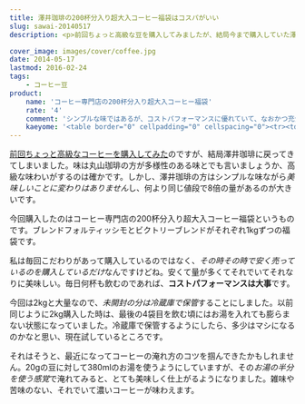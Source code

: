 ```yaml
---
title: 澤井珈琲の200杯分入り超大入コーヒー福袋はコスパがいい
slug: sawai-20140517
description: <p>前回ちょっと高級な豆を購入してみましたが、結局今まで購入していた澤井珈琲に戻ってきました。毎日飲むだけに、コストパフォーマンスは大事だなと思います。安いと言っても味は充分美味しいですし、気軽に飲めるのは大事だと思います。</p>

cover_image: images/cover/coffee.jpg
date: 2014-05-17
lastmod: 2016-02-24
tags: 
    - コーヒー豆
product:
    name: 'コーヒー専門店の200杯分入り超大入コーヒー福袋'
    rate: '4'
    comment: 'シンプルな味ではあるが、コストパフォーマンスに優れていて、なおかつ充分に美味しい。'
    kaeyome: '<table border="0" cellpadding="0" cellspacing="0"><tr><td valign="top"><div style="border:1px solid;margin:0px;padding:6px 0px;width:320px;text-align:center;float:left"><a href="http://hb.afl.rakuten.co.jp/hgc/11be2770.9eec789a.11be2771.029f4a42/?pc=http%3a%2f%2fitem.rakuten.co.jp%2fsawaicoffee-tea%2fac-sale-1960%2f%3fscid%3daf_link_tbl&amp;m=http%3a%2f%2fm.rakuten.co.jp%2fsawaicoffee-tea%2fn%2fac-sale-1960" target="_blank"><img src="http://hbb.afl.rakuten.co.jp/hgb/?pc=http%3a%2f%2fthumbnail.image.rakuten.co.jp%2f%400_mall%2fsawaicoffee-tea%2fcabinet%2fhhh%2ftc614.jpg%3f_ex%3d300x300&amp;m=http%3a%2f%2fthumbnail.image.rakuten.co.jp%2f%400_mall%2fsawaicoffee-tea%2fcabinet%2fhhh%2ftc614.jpg%3f_ex%3d80x80" alt="【澤井珈琲】　ポイント10倍　送料無料！コーヒー専門店の200杯分入り超大入コーヒー福袋（コーヒー/コーヒー豆/珈琲豆）【最安値チャレンジ1201-3】【smtb-t】【YDKG-t】" border="0" style="margin:0px;padding:0px"></a><p style="font-size:12px;line-height:1.4em;text-align:left;margin:0px;padding:2px 6px"><a href="http://hb.afl.rakuten.co.jp/hgc/11be2770.9eec789a.11be2771.029f4a42/?pc=http%3a%2f%2fitem.rakuten.co.jp%2fsawaicoffee-tea%2fac-sale-1960%2f%3fscid%3daf_link_tbl&amp;m=http%3a%2f%2fm.rakuten.co.jp%2fsawaicoffee-tea%2fn%2fac-sale-1960" target="_blank">【澤井珈琲】　ポイント10倍　送料無料！コーヒー専門店の200杯分入り超大入コーヒー福袋（コーヒー/コーヒー豆/珈琲豆）【最安値チャレンジ1201-3】【smtb-t】【YDKG-t】</a><br><span style="">価格：2,056円（税込、送料込）</span><br></p></div></td></tr></table>'
---
```


<p><a href="https://wantit.gcreate.jp/maruyama/" title="丸山珈琲でちょっと高い豆を買ってみた">前回ちょっと高級なコーヒーを購入してみた</a>のですが、結局澤井珈琲に戻ってきてしまいました。味は丸山珈琲の方が多様性のある味とでも言いましょうか、高級な味わいがするのは確かです。しかし、澤井珈琲の方はシンプルな味ながら<em>美味しいことに変わりはありません</em>し、何より同じ値段で8倍の量があるのが大きいです。</p>
<p>今回購入したのはコーヒー専門店の200杯分入り超大入コーヒー福袋というものです。ブレンドフォルティッシモとビクトリーブレンドがそれぞれ1kgずつの福袋です。</p>
<p>私は毎回こだわりがあって購入しているのではなく、<em>その時その時で安く売っているのを購入しているだけ</em>なんですけどね。安くて量が多くてそれでいてそれなりに美味しい。毎日何杯も飲むのであれば、<strong>コストパフォーマンスは大事</strong>です。</p>
<p>今回は2kgと大量なので、<em>未開封の分は冷蔵庫で保管</em>することにしました。以前同じように2kg購入した時は、最後の4袋目を飲む頃にはお湯を入れても膨らまない状態になっていました。冷蔵庫で保管するようにしたら、多少はマシになるのかなと思い、現在試しているところです。</p>
<p>それはそうと、最近になってコーヒーの淹れ方のコツを掴んできたかもしれません。20gの豆に対して380mlのお湯を使うようにしていますが、その<em>お湯の半分を使う感覚</em>で淹れてみると、とても美味しく仕上がるようになりました。雑味や苦味のない、それでいて濃いコーヒーが味わえます。</p>

  